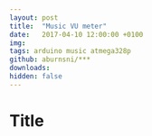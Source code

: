 ```yaml
---
layout: post
title:  "Music VU meter"
date:   2017-04-10 12:00:00 +0100
img: 
tags: arduino music atmega328p
github: aburnsni/***
downloads:
hidden: false
---
```

# Title
